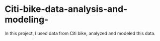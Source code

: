 # Citi-bike-data-analysis-and-modeling-
In this project, I used data from Citi bike, analyzed and modeled this data. 

